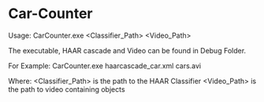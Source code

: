 # Car-Counter

Usage: CarCounter.exe <Classifier_Path> <Video_Path>

The executable, HAAR cascade and Video can be found in Debug Folder.

For Example: CarCounter.exe haarcascade_car.xml cars.avi

Where: <Classifier_Path> is the path to the HAAR Classifier <Video_Path> is the path to video containing objects
